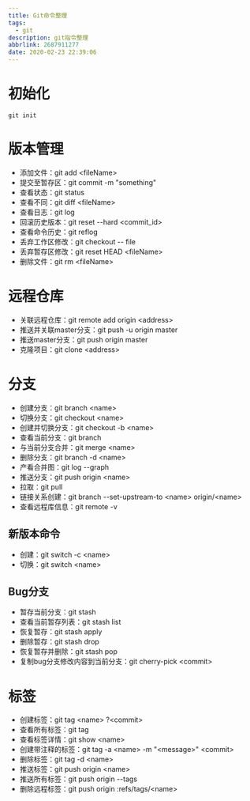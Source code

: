 ```yaml
---
title: Git命令整理
tags:
  - git
description: git指令整理
abbrlink: 2687911277
date: 2020-02-23 22:39:06
---
```

# 初始化
```git
git init
```

# 版本管理
* 添加文件：git add \<fileName>
* 提交至暂存区：git commit -m "something"
* 查看状态：git status
* 查看不同：git diff \<fileName>
* 查看日志：git log
* 回滚历史版本：git reset --hard \<commit_id>
* 查看命令历史：git reflog
* 丢弃工作区修改：git checkout -- file
* 丢弃暂存区修改：git reset HEAD \<fileName>
* 删除文件：git rm \<fileName>

# 远程仓库
* 关联远程仓库：git remote add origin \<address>
* 推送并关联master分支：git push -u origin master
* 推送master分支：git push origin master
* 克隆项目：git clone \<address>

# 分支
* 创建分支：git branch \<name>
* 切换分支：git checkout \<name>
* 创建并切换分支：git checkout -b \<name>
* 查看当前分支：git branch
* 与当前分支合并：git merge \<name>
* 删除分支：git branch -d \<name>
* 产看合并图：git log --graph
* 推送分支：git push origin \<name>
* 拉取：git pull
* 链接关系创建：git branch --set-upstream-to \<name> origin/\<name>
* 查看远程库信息：git remote -v
## 新版本命令
* 创建：git switch -c \<name>
* 切换：git switch \<name>

## Bug分支
* 暂存当前分支：git stash
* 查看当前暂存列表：git stash list
* 恢复暂存：git stash apply
* 删除暂存：git stash drop
* 恢复暂存并删除：git stash pop
* 复制bug分支修改内容到当前分支：git cherry-pick \<commit>

# 标签
* 创建标签：git tag \<name> ?\<commit>
* 查看所有标签：git tag
* 查看标签详情：git show \<name>
* 创建带注释的标签：git tag -a \<name> -m "\<message>" \<commit>
* 删除标签：git tag -d \<name>
* 推送标签：git push origin \<name>
* 推送所有标签：git push origin --tags
* 删除远程标签：git push origin :refs/tags/\<name>
